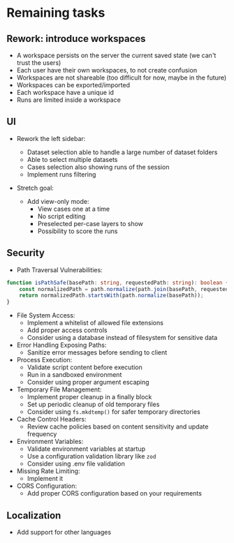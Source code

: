 # Remaining tasks

## Rework: introduce workspaces

- A workspace persists on the server the current saved state (we can't trust the users)
- Each user have their own workspaces, to not create confusion
- Workspaces are not shareable (too difficult for now, maybe in the future)
- Workspaces can be exported/imported
- Each workspace have a unique id
- Runs are limited inside a workspace

## UI

- Rework the left sidebar:

  - Dataset selection able to handle a large number of dataset folders
  - Able to select multiple datasets
  - Cases selection also showing runs of the session
  - Implement runs filtering

- Stretch goal:
  - Add view-only mode:
    - View cases one at a time
    - No script editing
    - Preselected per-case layers to show
    - Possibility to score the runs

## Security

- Path Traversal Vulnerabilities:

```typescript
function isPathSafe(basePath: string, requestedPath: string): boolean {
	const normalizedPath = path.normalize(path.join(basePath, requestedPath));
	return normalizedPath.startsWith(path.normalize(basePath));
}
```

- File System Access:
  - Implement a whitelist of allowed file extensions
  - Add proper access controls
  - Consider using a database instead of filesystem for sensitive data
- Error Handling Exposing Paths:
  - Sanitize error messages before sending to client
- Process Execution:
  - Validate script content before execution
  - Run in a sandboxed environment
  - Consider using proper argument escaping
- Temporary File Management:
  - Implement proper cleanup in a finally block
  - Set up periodic cleanup of old temporary files
  - Consider using `fs.mkdtemp()` for safer temporary directories
- Cache Control Headers:
  - Review cache policies based on content sensitivity and update frequency
- Environment Variables:
  - Validate environment variables at startup
  - Use a configuration validation library like `zod`
  - Consider using .env file validation
- Missing Rate Limiting:
  - Implement it
- CORS Configuration:
  - Add proper CORS configuration based on your requirements

## Localization

- Add support for other languages
